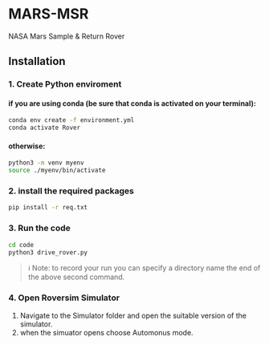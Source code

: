 # MARS-MSR
NASA Mars Sample &amp; Return Rover

## Installation

### 1. Create Python enviroment
#### if you are using conda (be sure that conda is activated on your terminal): 
```bash
conda env create -f environment.yml
conda activate Rover
```
#### otherwise: 
```bash
python3 -m venv myenv
source ./myenv/bin/activate
```

### 2. install the required packages
```bash
pip install -r req.txt
```

### 3. Run the code
```bash
cd code
python3 drive_rover.py
```
> ℹ️ Note: to record your run you can specify a directory name the end of the above second command.

<h3> 4. Open Roversim Simulator </h3>
    <ol>
        <li>
            Navigate to the Simulator folder and open the suitable version of the simulator.
        </li>
        <li>
            when the simuator opens choose Automonus mode.
        </li>
    </ol> 

